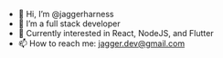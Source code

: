 - 👋 Hi, I’m @jaggerharness
- 👀 I’m a full stack developer
- 🌱 Currently interested in React, NodeJS, and Flutter
- 📫 How to reach me: jagger.dev@gmail.com 

<!---
jaggerharness/jaggerharness is a ✨ special ✨ repository because its `README.md` (this file) appears on your GitHub profile.
You can click the Preview link to take a look at your changes.
--->
